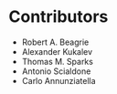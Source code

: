 Contributors
============

- Robert A. Beagrie
- Alexander Kukalev
- Thomas M. Sparks
- Antonio Scialdone
- Carlo Annunziatella
